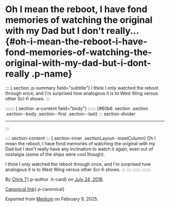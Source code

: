 <div>

# Oh I mean the reboot, I have fond memories of watching the original with my Dad but I don't really... {#oh-i-mean-the-reboot-i-have-fond-memories-of-watching-the-original-with-my-dad-but-i-dont-really .p-name}

</div>

::: {.section .p-summary field="subtitle"}
I think I only watched the reboot through once, and I'm surprised how
analogous it is to West Wing versus other Sci-fi shows.
:::

::::::: {.section .e-content field="body"}
:::::: {#60b6 .section .section .section--body .section--first .section--last}
::: section-divider

------------------------------------------------------------------------
:::

:::: section-content
::: {.section-inner .sectionLayout--insetColumn}
Oh I mean the reboot, I have fond memories of watching the original with
my Dad but I don't really have any inclination to watch it again, even
out of nostalgia (some of the ships were cool though).

I think I only watched the reboot through once, and I'm surprised how
analogous it is to West Wing versus other Sci-fi shows.
:::
::::
::::::
:::::::

By [Chris T](https://medium.com/@ctdesign){.p-author .h-card} on [July
24, 2018](https://medium.com/p/b3e3d35816c1).

[Canonical
link](https://medium.com/@ctdesign/oh-i-mean-the-reboot-i-have-fond-memories-of-watching-the-original-with-my-dad-but-i-dont-really-b3e3d35816c1){.p-canonical}

Exported from [Medium](https://medium.com) on February 9, 2025.
